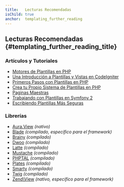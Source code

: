 ```yaml
---
title:   Lecturas Recomendadas
isChild: true
anchor:  templating_further_reading
---
```


## Lecturas Recomendadas {#templating_further_reading_title}

### Artículos y Tutoriales

* [Motores de Plantillas en PHP](http://fabien.potencier.org/article/34/templating-engines-in-php)
* [Una Introducción a Plantillas y Vistas en CodeIgniter](http://code.tutsplus.com/tutorials/an-introduction-to-views-templating-in-codeigniter--net-25648)
* [Primeros Pasos con Plantillas en PHP](http://www.smashingmagazine.com/2011/10/17/getting-started-with-php-templating/)
* [Crea tu Propio Sistema de Plantillas en PHP](http://code.tutsplus.com/tutorials/roll-your-own-templating-system-in-php--net-16596)
* [Paginas Maestras](https://laracasts.com/series/laravel-from-scratch/episodes/7)
* [Trabajando con Plantillas en Symfony 2](http://code.tutsplus.com/tutorials/working-with-templates-in-symfony-2--cms-21172)
* [Escribiendo Plantillas Más Seguras](https://github.com/box/brainy/wiki/Writing-Safe-Templates)

### Librerías

* [Aura.View](https://github.com/auraphp/Aura.View) *(nativo)*
* [Blade](http://laravel.com/docs/blade) *(compilado, específico para el framework)*
* [Brainy](https://github.com/box/brainy) *(compilado)*
* [Dwoo](http://dwoo.org/) *(compilado)*
* [Latte](https://github.com/nette/latte) *(compilado)*
* [Mustache](https://github.com/bobthecow/mustache.php) *(compilado)*
* [PHPTAL](http://phptal.org/) *(compilado)*
* [Plates](http://platesphp.com/) *(compilado)*
* [Smarty](http://www.smarty.net/) *(compilado)*
* [Twig](http://twig.sensiolabs.org/) *(compilado)*
* [Zend\View](http://framework.zend.com/manual/2.3/en/modules/zend.view.quick-start.html) *(nativo, específico para el framework)*
